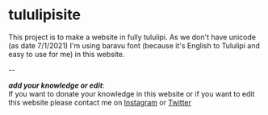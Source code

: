# tululipisite
This project is to make a website in fully tululipi. As we don't have unicode (as date 7/1/2021) I'm using baravu font (because it's English to Tululipi and easy to use for me) in this website. 

--

 ***add your knowledge or edit***: <br>
If you want to donate your knowledge in this website or if you want to edit this website please contact me on [Instagram](https://instagram.com/j.tuluve) or [Twitter](https://twitter.com/j_tuluve)
